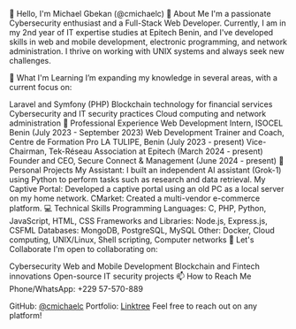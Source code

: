 👋 Hello, I'm Michael Gbekan (@cmichaelc)
👀 About Me
I'm a passionate Cybersecurity enthusiast and a Full-Stack Web Developer. Currently, I am in my 2nd year of IT expertise studies at Epitech Benin, and I've developed skills in web and mobile development, electronic programming, and network administration. I thrive on working with UNIX systems and always seek new challenges.

🌱 What I'm Learning
I’m expanding my knowledge in several areas, with a current focus on:

Laravel and Symfony (PHP)
Blockchain technology for financial services
Cybersecurity and IT security practices
Cloud computing and network administration
💼 Professional Experience
Web Development Intern, ISOCEL Benin (July 2023 - September 2023)
Web Development Trainer and Coach, Centre de Formation Pro LA TULIPE, Benin (July 2023 - present)
Vice-Chairman, Tek-Réseau Association at Epitech (March 2024 - present)
Founder and CEO, Secure Connect & Management (June 2024 - present)
🚀 Personal Projects
My Assistant: I built an independent AI assistant (Grok-1) using Python to perform tasks such as research and data retrieval.
My Captive Portal: Developed a captive portal using an old PC as a local server on my home network.
CMarket: Created a multi-vendor e-commerce platform.
💻 Technical Skills
Programming Languages: C, PHP, Python, JavaScript, HTML, CSS
Frameworks and Libraries: Node.js, Express.js, CSFML
Databases: MongoDB, PostgreSQL, MySQL
Other: Docker, Cloud computing, UNIX/Linux, Shell scripting, Computer networks
💬 Let's Collaborate
I'm open to collaborating on:

Cybersecurity
Web and Mobile Development
Blockchain and Fintech innovations
Open-source IT security projects
📫 How to Reach Me
Phone/WhatsApp: +229 57-570-889
<!---LinkedIn: Michael Gbekan--->
GitHub: <a href='https://github.com/cmichaelc'>@cmichaelc</a>
Portfolio: <a href='https://linktr.ee/michael_gbk'>Linktree</a>
Feel free to reach out on any platform!
<!---
cmichaelc/cmichaelc is a ✨ special ✨ repository because its `README.md` (this file) appears on your GitHub profile.
You can click the Preview link to take a look at your changes.
--->
